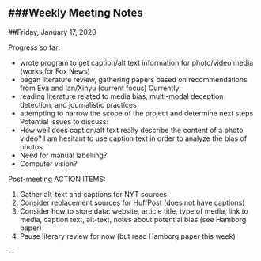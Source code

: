 ###Weekly Meeting Notes
---
##Friday, January 17, 2020

Progress so far:
- wrote program to get caption/alt text information for photo/video media (works for Fox News)
- began literature review, gathering papers based on recommendations from Eva and Ian/Xinyu (current focus)
Currently:
- reading literature related to media bias, multi-modal deception detection, and journalistic practices
- attempting to narrow the scope of the project and determine next steps
Potential issues to discuss:
- How well does caption/alt text really describe the content of a photo video? I am hesitant to use caption text in order to analyze the bias of photos.
- Need for manual labelling?
- Computer vision?

Post-meeting ACTION ITEMS:
1. Gather alt-text and captions for NYT sources
2. Consider replacement sources for HuffPost (does not have captions)
3. Consider how to store data: website, article title, type of media, link to media, caption text, alt-text, notes about potential bias (see Hamborg paper)
4. Pause literary review for now (but read Hamborg paper this week)

--

